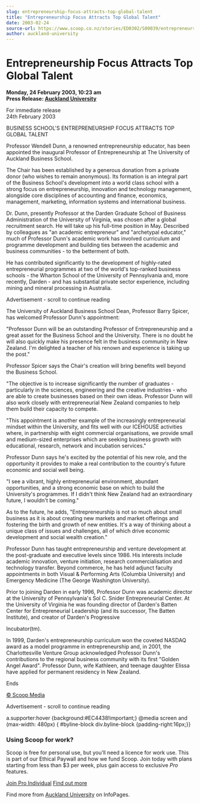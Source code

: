 ```yaml
---
slug: entrepreneurship-focus-attracts-top-global-talent
title: "Entrepreneurship Focus Attracts Top Global Talent"
date: 2003-02-24
source-url: https://www.scoop.co.nz/stories/ED0302/S00039/entrepreneurship-focus-attracts-top-global-talent.htm
author: auckland-university
---
```

Entrepreneurship Focus Attracts Top Global Talent
=================================================

**Monday, 24 February 2003, 10:23 am**  
**Press Release: [Auckland University](https://info.scoop.co.nz/Auckland_University)**

For immediate release  
24th February 2003

BUSINESS SCHOOL'S ENTREPRENEURSHIP FOCUS ATTRACTS TOP GLOBAL TALENT

Professor Wendell Dunn, a renowned entrepreneurship educator, has been appointed the inaugural Professor of Entrepreneurship at The University of Auckland Business School.

The Chair has been established by a generous donation from a private donor (who wishes to remain anonymous). Its formation is an integral part of the Business School's development into a world class school with a strong focus on entrepreneurship, innovation and technology management, alongside core disciplines of accounting and finance, economics, management, marketing, information systems and international business.

Dr. Dunn, presently Professor at the Darden Graduate School of Business Administration of the University of Virginia, was chosen after a global recruitment search. He will take up his full-time position in May. Described by colleagues as "an academic entrepreneur" and "archetypal educator," much of Professor Dunn's academic work has involved curriculum and programme development and building ties between the academic and business communities - to the betterment of both.

He has contributed significantly to the development of highly-rated entrepreneurial programmes at two of the world's top-ranked business schools - the Wharton School of the University of Pennsylvania and, more recently, Darden - and has substantial private sector experience, including mining and mineral processing in Australia.

Advertisement - scroll to continue reading





The University of Auckland Business School Dean, Professor Barry Spicer, has welcomed Professor Dunn's appointment:

"Professor Dunn will be an outstanding Professor of Entrepreneurship and a great asset for the Business School and the University. There is no doubt he will also quickly make his presence felt in the business community in New Zealand. I'm delighted a teacher of his renown and experience is taking up the post."

Professor Spicer says the Chair's creation will bring benefits well beyond the Business School.

"The objective is to increase significantly the number of graduates - particularly in the sciences, engineering and the creative industries - who are able to create businesses based on their own ideas. Professor Dunn will also work closely with entrepreneurial New Zealand companies to help them build their capacity to compete.

"This appointment is another example of the increasingly entrepreneurial mindset within the University, and fits well with our ICEHOUSE activities where, in partnership with eight commercial organisations, we provide small and medium-sized enterprises which are seeking business growth with educational, research, network and incubation services."

Professor Dunn says he's excited by the potential of his new role, and the opportunity it provides to make a real contribution to the country's future economic and social well being.

"I see a vibrant, highly entrepreneurial environment, abundant opportunities, and a strong economic base on which to build the University's programmes. If I didn't think New Zealand had an extraordinary future, I wouldn't be coming."

As to the future, he adds, "Entrepreneurship is not so much about small business as it is about creating new markets and market offerings and fostering the birth and growth of new entities. It's a way of thinking about a unique class of issues and challenges, all of which drive economic development and social wealth creation."

Professor Dunn has taught entrepreneurship and venture development at the post-graduate and executive levels since 1986. His interests include academic innovation, venture initiation, research commercialisation and technology transfer. Beyond commerce, he has held adjunct faculty appointments in both Visual & Performing Arts (Columbia University) and Emergency Medicine (The George Washington University).

Prior to joining Darden in early 1996, Professor Dunn was academic director at the University of Pennsylvania's Sol C. Snider Entrepreneurial Center. At the University of Virginia he was founding director of Darden's Batten Center for Entrepreneurial Leadership (and its successor, The Batten Institute), and creator of Darden's Progressive

Incubator(tm).

In 1999, Darden's entrepreneurship curriculum won the coveted NASDAQ award as a model programme in entrepreneurship and, in 2001, the Charlottesville Venture Group acknowledged Professor Dunn's contributions to the regional business community with its first "Golden Angel Award". Professor Dunn, wife Kathleen, and teenage daughter Elissa have applied for permanent residency in New Zealand.

Ends

  

[© Scoop Media](http://www.scoop.co.nz/about/terms.html)  

Advertisement - scroll to continue reading



a.supporter:hover {background:#EC4438!important;} @media screen and (max-width: 480px) { #byline-block div.byline-block {padding-right:16px;}}

### Using Scoop for work?

Scoop is free for personal use, but you’ll need a licence for work use. This is part of our Ethical Paywall and how we fund Scoop. Join today with plans starting from less than $3 per week, plus gain access to exclusive _Pro_ features.  
  
[Join Pro Individual](https://pro.scoop.co.nz/Individual/?from=ProIn24) [Find out more](https://pro.scoop.co.nz/using-scoop-for-work/?from=ProIn24)

Find more from [Auckland University](https://info.scoop.co.nz/Auckland_University) on InfoPages.